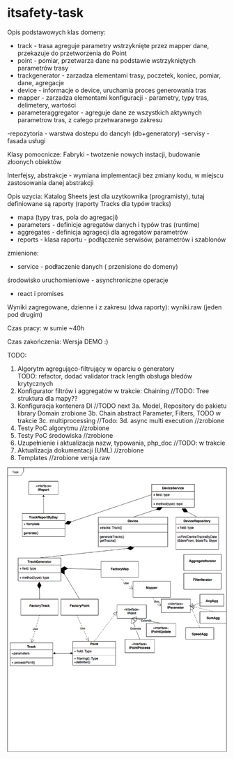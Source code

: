 # itsafety-task

Opis podstawowych klas domeny:

- track  - trasa agreguje parametry wstrzyknięte przez mapper dane, przekazuje do przetworzenia do Point
- point -  pomiar, przetwarza dane na podstawie wstrzykniętych parametrów trasy
- trackgenerator  - zarzadza elementami trasy, poczetek, koniec, pomiar, dane, agregacje
- device - informacje o device, uruchamia proces generowania tras
- mapper - zarzadza elementami konfiguracji - parametry, typy tras, delimetery, wartości
- parameteraggregator - agreguje dane ze wszystkich aktywnych parametrow tras, z całego przetwaranego zakresu

-repozytoria - warstwa dostepu do dancyh (db+generatory)
-servisy - fasada usługi

Klasy pomocnicze:
Fabryki - twotzenie nowych instacji, budowanie złoonych obiektów

Interfejsy, abstrakcje - wymiana implementacji bez zmiany kodu, w miejscu zastosowania danej abstrakcji


Opis uzycia:
Katalog Sheets jest dla uzytkownika (programisty), tutaj definiowane są raporty (raporty Tracks dla typów tracks)
- mapa (typy tras, pola do agregacji)
- parameters - definicje agregatów danych  i typów tras (runtime)
- aggregates - definicja agragecji dla agregatów parametrów
- reports -  klasa raportu - podłączenie serwisów, parametrów i szablonów

zmienione:
-  service -  podłaczenie danych ( przenisione do domeny)

środowisko uruchomieniowe - asynchroniczne operacje
- react i promises

Wyniki zagregowane, dzienne i z zakresu (dwa raporty): wyniki.raw  (jeden pod drugim)

Czas pracy:  w sumie ~40h

Czas zakończenia: Wersja DEMO :)

TODO:
1. Algorytm agregująco-filtrujący w oparciu o generatory   
TODO: refactor, dodać  validator track length obsługa błedów krytycznych
2. Konfigurator filtrów i aggregatów   w trakcie:  Chaining   //TODO: Tree struktura dla mapy??
3. Konfiguracja kontenera DI //TODO  next
3a. Model, Repository do pakietu library Domain  zrobione
3b. Chain abstract Parameter, Filters,  TODO  w trakcie
3c. multiprocessing  //Todo:
3d. async multi execution  //zrobione
4. Testy PoC algorytmu    //zrobione
5. Testy PoC środowiska  //zrobione
6. Uzupełnienie i aktualizacja nazw, typowania, php_doc //TODO: w trakcie
7. Aktualizacja dokumentacji (UML)  //zrobione
8. Templates   //zrobione versja raw




![img](https://github.com/mariuszmilko/itsafety-task/blob/master/itsafety.png)

